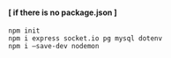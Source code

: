 #### [ if there is no package.json ]
```
npm init 
npm i express socket.io pg mysql dotenv
npm i —save-dev nodemon
```